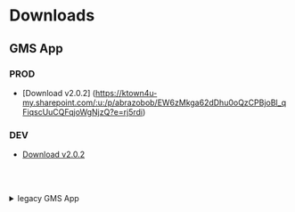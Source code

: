 # Downloads

## GMS App

### PROD
- [Download v2.0.2] (https://ktown4u-my.sharepoint.com/:u:/p/abrazobob/EW6zMkga62dDhu0oQzCPBjoBl_qFiqscUuCQFqjoWgNjzQ?e=rj5rdi)

### DEV
- [Download v2.0.2](https://ktown4u-my.sharepoint.com/:u:/p/abrazobob/EWtD9f5ZS_hKlkYycl0vRfwBnhOnchFsuemjLCVqr_L53Q?e=YpAGwP)

<br><br>

<details>
  <summary>legacy GMS App</summary>  
  
  - PROD
    - [Download v1.2.x](https://drive.google.com/file/d/1VQbGDD1bVhghoMQqxBB1DfefQUCh9zCI/view?usp=sharing)
  
  - DEV
    - [Download v1.2.x](https://drive.google.com/file/d/1C_nPRWoiM2slJA5MzDlpkiLNenMELsxu/view?usp=sharing)
</details>
